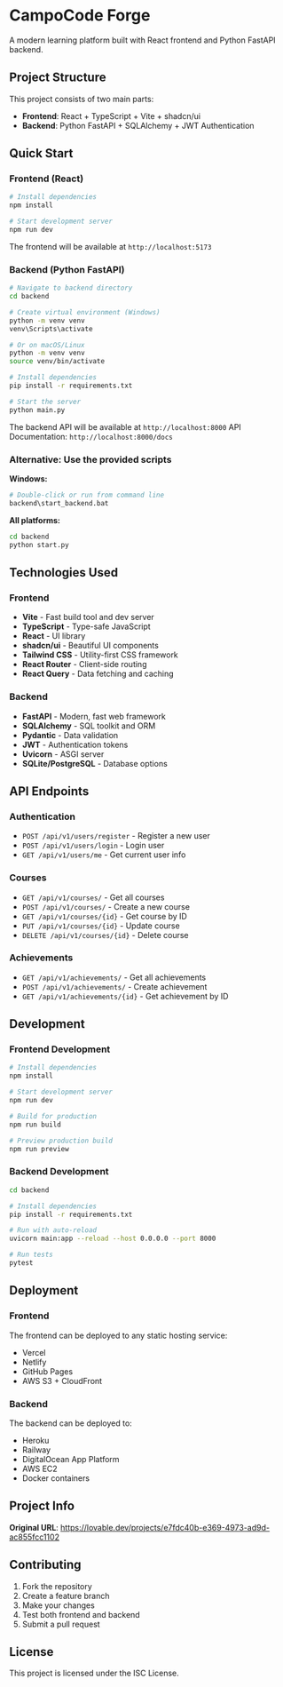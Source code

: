 # CampoCode Forge

A modern learning platform built with React frontend and Python FastAPI backend.

## Project Structure

This project consists of two main parts:
- **Frontend**: React + TypeScript + Vite + shadcn/ui
- **Backend**: Python FastAPI + SQLAlchemy + JWT Authentication

## Quick Start

### Frontend (React)

```sh
# Install dependencies
npm install

# Start development server
npm run dev
```

The frontend will be available at `http://localhost:5173`

### Backend (Python FastAPI)

```sh
# Navigate to backend directory
cd backend

# Create virtual environment (Windows)
python -m venv venv
venv\Scripts\activate

# Or on macOS/Linux
python -m venv venv
source venv/bin/activate

# Install dependencies
pip install -r requirements.txt

# Start the server
python main.py
```

The backend API will be available at `http://localhost:8000`
API Documentation: `http://localhost:8000/docs`

### Alternative: Use the provided scripts

**Windows:**
```sh
# Double-click or run from command line
backend\start_backend.bat
```

**All platforms:**
```sh
cd backend
python start.py
```

## Technologies Used

### Frontend
- **Vite** - Fast build tool and dev server
- **TypeScript** - Type-safe JavaScript
- **React** - UI library
- **shadcn/ui** - Beautiful UI components
- **Tailwind CSS** - Utility-first CSS framework
- **React Router** - Client-side routing
- **React Query** - Data fetching and caching

### Backend
- **FastAPI** - Modern, fast web framework
- **SQLAlchemy** - SQL toolkit and ORM
- **Pydantic** - Data validation
- **JWT** - Authentication tokens
- **Uvicorn** - ASGI server
- **SQLite/PostgreSQL** - Database options

## API Endpoints

### Authentication
- `POST /api/v1/users/register` - Register a new user
- `POST /api/v1/users/login` - Login user
- `GET /api/v1/users/me` - Get current user info

### Courses
- `GET /api/v1/courses/` - Get all courses
- `POST /api/v1/courses/` - Create a new course
- `GET /api/v1/courses/{id}` - Get course by ID
- `PUT /api/v1/courses/{id}` - Update course
- `DELETE /api/v1/courses/{id}` - Delete course

### Achievements
- `GET /api/v1/achievements/` - Get all achievements
- `POST /api/v1/achievements/` - Create achievement
- `GET /api/v1/achievements/{id}` - Get achievement by ID

## Development

### Frontend Development

```sh
# Install dependencies
npm install

# Start development server
npm run dev

# Build for production
npm run build

# Preview production build
npm run preview
```

### Backend Development

```sh
cd backend

# Install dependencies
pip install -r requirements.txt

# Run with auto-reload
uvicorn main:app --reload --host 0.0.0.0 --port 8000

# Run tests
pytest
```

## Deployment

### Frontend
The frontend can be deployed to any static hosting service:
- Vercel
- Netlify
- GitHub Pages
- AWS S3 + CloudFront

### Backend
The backend can be deployed to:
- Heroku
- Railway
- DigitalOcean App Platform
- AWS EC2
- Docker containers

## Project Info

**Original URL**: https://lovable.dev/projects/e7fdc40b-e369-4973-ad9d-ac855fcc1102

## Contributing

1. Fork the repository
2. Create a feature branch
3. Make your changes
4. Test both frontend and backend
5. Submit a pull request

## License

This project is licensed under the ISC License.
